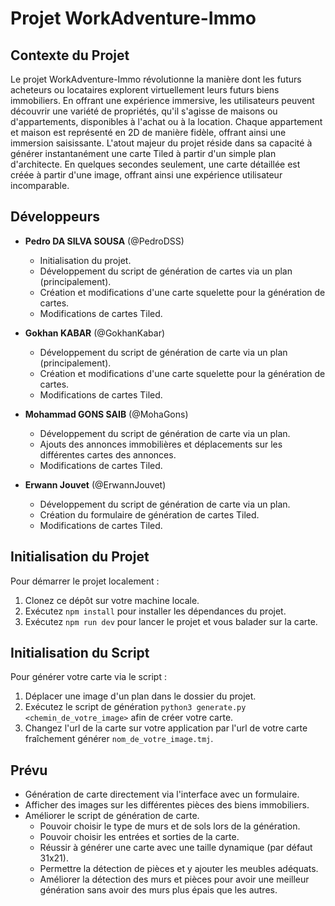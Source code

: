 # Projet WorkAdventure-Immo

## Contexte du Projet

Le projet WorkAdventure-Immo révolutionne la manière dont les futurs acheteurs ou locataires explorent virtuellement leurs futurs biens immobiliers. En offrant une expérience immersive, les utilisateurs peuvent découvrir une variété de propriétés, qu'il s'agisse de maisons ou d'appartements, disponibles à l'achat ou à la location. Chaque appartement et maison est représenté en 2D de manière fidèle, offrant ainsi une immersion saisissante. L'atout majeur du projet réside dans sa capacité à générer instantanément une carte Tiled à partir d'un simple plan d'architecte. En quelques secondes seulement, une carte détaillée est créée à partir d'une image, offrant ainsi une expérience utilisateur incomparable.

## Développeurs

- **Pedro DA SILVA SOUSA** (@PedroDSS)
  - Initialisation du projet.
  - Développement du script de génération de cartes via un plan (principalement).
  - Création et modifications d'une carte squelette pour la génération de cartes.
  - Modifications de cartes Tiled.

- **Gokhan KABAR** (@GokhanKabar)
  - Développement du script de génération de carte via un plan (principalement).
  - Création et modifications d'une carte squelette pour la génération de cartes.
  - Modifications de cartes Tiled.

- **Mohammad GONS SAIB** (@MohaGons)
  - Développement du script de génération de carte via un plan.
  - Ajouts des annonces immobilières et déplacements sur les différentes cartes des annonces.
  - Modifications de cartes Tiled.

- **Erwann Jouvet** (@ErwannJouvet)
  - Développement du script de génération de carte via un plan.
  - Création du formulaire de génération de cartes Tiled.
  - Modifications de cartes Tiled.

## Initialisation du Projet

Pour démarrer le projet localement :

1. Clonez ce dépôt sur votre machine locale.
2. Exécutez `npm install` pour installer les dépendances du projet.
3. Exécutez `npm run dev` pour lancer le projet et vous balader sur la carte.

## Initialisation du Script

Pour générer votre carte via le script :

1. Déplacer une image d'un plan dans le dossier du projet.
2. Exécutez le script de génération `python3 generate.py <chemin_de_votre_image>` afin de créer votre carte.
3. Changez l'url de la carte sur votre application par l'url de votre carte fraîchement générer `nom_de_votre_image.tmj`.

## Prévu

- Génération de carte directement via l'interface avec un formulaire.
- Afficher des images sur les différentes pièces des biens immobiliers.
- Améliorer le script de génération de carte.
    - Pouvoir choisir le type de murs et de sols lors de la génération.
    - Pouvoir choisir les entrées et sorties de la carte.
    - Réussir à générer une carte avec une taille dynamique (par défaut 31x21).
    - Permettre la détection de pièces et y ajouter les meubles adéquats.
    - Améliorer la détection des murs et pièces pour avoir une meilleur génération sans avoir des murs plus épais que les autres.